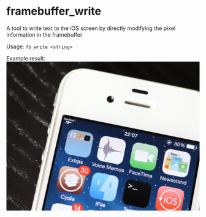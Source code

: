 # framebuffer_write
A tool to write text to the iOS screen by directly modifying the pixel information in the framebuffer

Usage: `fb_write <string>`

Example result:
![](hacked.jpeg)
